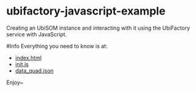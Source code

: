 # ubifactory-javascript-example
Creating an UbiSOM instance and interacting with it using the UbiFactory service with JavaScript.

#Info
Everything you need to know is at:
  * [index.html](https://github.com/carlosbate/ubifactory-javascript-example/blob/master/index.html)
  * [init.js](https://github.com/carlosbate/ubifactory-javascript-example/blob/master/js/init.js)
  * [data_quad.json](https://github.com/carlosbate/ubifactory-javascript-example/blob/master/data/data_quad.json)
  
Enjoy~
